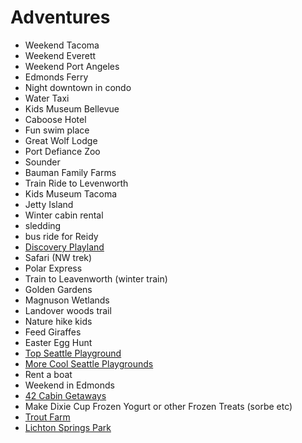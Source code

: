 # Adventures

- Weekend Tacoma
- Weekend Everett
- Weekend Port Angeles
- Edmonds Ferry
- Night downtown in condo
- Water Taxi
- Kids Museum Bellevue
- Caboose Hotel
- Fun swim place
- Great Wolf Lodge
- Port Defiance Zoo
- Sounder
- Bauman Family Farms
- Train Ride to Levenworth
- Kids Museum Tacoma
- Jetty Island
- Winter cabin rental
- sledding
- bus ride for Reidy
- [Discovery Playland](http://www.discoveryplaytown.com/discover)
- Safari (NW trek)
- Polar Express
- Train to Leavenworth (winter train)
- Golden Gardens
- Magnuson Wetlands
- Landover woods trail
- Nature hike kids
- Feed Giraffes
- Easter Egg Hunt
- [Top Seattle Playground](http://redtri.com/seattle/seattles-top-10-playground-kids/)
- [More Cool Seattle Playgrounds](https://www.parentmap.com/article/adventure-playgrounds-thrilling-swings-zip-lines-slides-around-seattle)
- Rent a boat
- Weekend in Edmonds
- [42 Cabin Getaways](https://www.sunset.com/travel/cabins?utm_campaign=sunsetmagazine&utm_source=facebook.com&utm_medium=social&xid=sunset-magazine_socialflow_facebook#cabins_11)
- Make Dixie Cup Frozen Yogurt or other Frozen Treats (sorbe etc)
- [Trout Farm](http://www.seattleschild.com/Gold-Creek-Trout-Farm-Seattle-Area-Fishing-for-Kids/)
- [Lichton Springs Park](https://www.seattle.gov/parks/find/parks/licton-springs-park)
